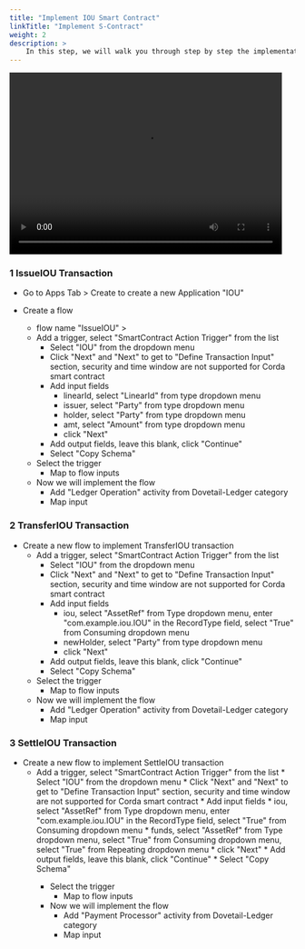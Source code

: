 ```yaml
---
title: "Implement IOU Smart Contract"
linkTitle: "Implement S-Contract"
weight: 2
description: >
    In this step, we will walk you through step by step the implementation of IOU smart contract transactions: IssueIOU, TransferIOU and SettleIOU.
---
```


<p><video width="480" height="320" controls="controls">
    <source src="videos/iou_smart_contract_impl.mp4" type="video/mp4">
</video></p>

### 1 IssueIOU Transaction

* Go to Apps Tab > Create to create a new Application "IOU"

* Create a flow 
    * flow name "IssueIOU" >
    * Add a trigger, select "SmartContract Action Trigger" from the list
        * Select "IOU" from the dropdown menu
        * Click "Next" and "Next" to get to "Define Transaction Input" section, security and time window are not supported for Corda smart contract
        * Add input fields
            * linearId, select "LinearId" from type dropdown menu
            * issuer, select "Party" from type dropdown menu
            * holder, select "Party" from type dropdown menu
            * amt, select "Amount<Currency>" from type dropdown menu
            * click "Next"
        * Add output fields, leave this blank, click "Continue"
        * Select "Copy Schema"
    * Select the trigger
        * Map to flow inputs
    * Now we will implement the flow
        * Add "Ledger Operation" activity from Dovetail-Ledger category
        * Map input
 

### 2 TransferIOU Transaction

* Create a new flow to implement TransferIOU transaction
    * Add a trigger, select "SmartContract Action Trigger" from the list
        * Select "IOU" from the dropdown menu
        * Click "Next" and "Next" to get to "Define Transaction Input" section, security and time window are not supported for Corda smart contract
        * Add input fields
            * iou, select "AssetRef" from Type dropdown menu, enter "com.example.iou.IOU" in the RecordType field, select "True" from Consuming dropdown menu
            * newHolder, select "Party" from type dropdown menu
            * click "Next"
        * Add output fields, leave this blank, click "Continue"
        * Select "Copy Schema"
    * Select the trigger
        * Map to flow inputs
    * Now we will implement the flow
        * Add "Ledger Operation" activity from Dovetail-Ledger category
        * Map input


### 3 SettleIOU Transaction

* Create a new flow to implement SettleIOU transaction
    * Add a trigger, select "SmartContract Action Trigger" from the list
            * Select "IOU" from the dropdown menu
            * Click "Next" and "Next" to get to "Define Transaction Input" section, security and time window are not supported for Corda smart contract
            * Add input fields
                * iou, select "AssetRef" from Type dropdown menu, enter "com.example.iou.IOU" in the RecordType field, select "True" from Consuming dropdown menu
                * funds, select "AssetRef<Cash>" from Type dropdown menu, select "True" from Consuming dropdown menu, select "True" from Repeating dropdown menu
                * click "Next"
            * Add output fields, leave this blank, click "Continue"
            * Select "Copy Schema"
        * Select the trigger
            * Map to flow inputs
        * Now we will implement the flow
            * Add "Payment Processor" activity from Dovetail-Ledger category
            * Map input
